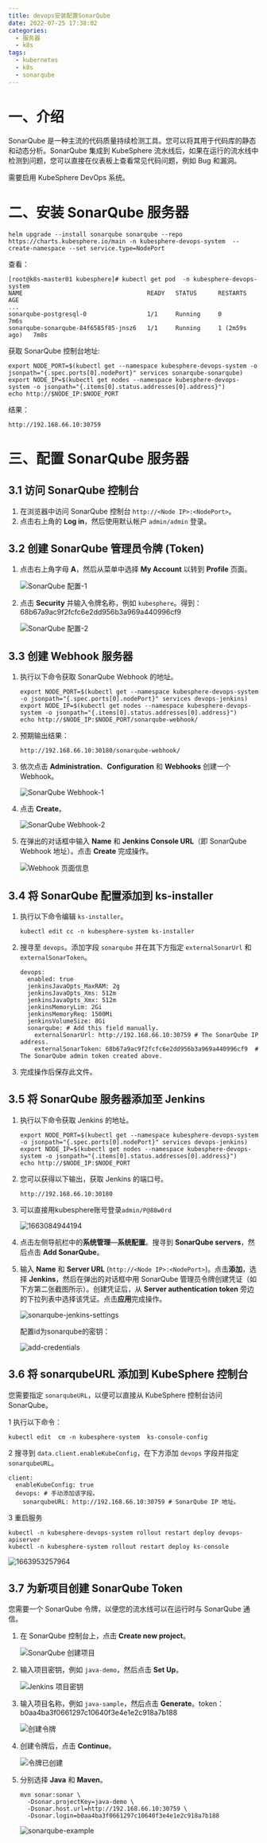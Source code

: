 ```yaml
---
title: devops安装配置SonarQube
date: 2022-07-25 17:38:02
categories:
  - 服务器
  - k8s
tags:
  - kubernetes 
  - k8s
  - sonarqube
---
```


# 一、介绍

SonarQube 是一种主流的代码质量持续检测工具。您可以将其用于代码库的静态和动态分析。SonarQube 集成到 KubeSphere 流水线后，如果在运行的流水线中检测到问题，您可以直接在仪表板上查看常见代码问题，例如 Bug 和漏洞。

需要启用 KubeSphere DevOps 系统。

# 二、安装 SonarQube 服务器

```
helm upgrade --install sonarqube sonarqube --repo https://charts.kubesphere.io/main -n kubesphere-devops-system  --create-namespace --set service.type=NodePort
```

查看：

```
[root@k8s-master01 kubesphere]# kubectl get pod  -n kubesphere-devops-system
NAME                                   READY   STATUS      RESTARTS        AGE
...
sonarqube-postgresql-0                 1/1     Running     0               7m6s
sonarqube-sonarqube-84f6585f85-jnsz6   1/1     Running     1 (2m59s ago)   7m8s
```

获取 SonarQube 控制台地址:

```
export NODE_PORT=$(kubectl get --namespace kubesphere-devops-system -o jsonpath="{.spec.ports[0].nodePort}" services sonarqube-sonarqube)
export NODE_IP=$(kubectl get nodes --namespace kubesphere-devops-system -o jsonpath="{.items[0].status.addresses[0].address}")
echo http://$NODE_IP:$NODE_PORT
```

结果：

```
http://192.168.66.10:30759
```

# 三、配置 SonarQube 服务器

## 3.1 访问 SonarQube 控制台

1. 在浏览器中访问 SonarQube 控制台 `http://<Node IP>:<NodePort>`。
2. 点击右上角的 **Log in**，然后使用默认帐户 `admin/admin` 登录。

## 3.2 创建 SonarQube 管理员令牌 (Token)

1. 点击右上角字母 **A**，然后从菜单中选择 **My Account** 以转到 **Profile** 页面。

   ![SonarQube 配置-1](devops安装配置SonarQube/sonarqube-config-1.png)

2. 点击 **Security** 并输入令牌名称，例如 `kubesphere`。得到：68b67a9ac9f2fcfc6e2dd956b3a969a440996cf9 

   ![SonarQube 配置-2](devops安装配置SonarQube/sonarqube-config-2.png)

## 3.3 创建 Webhook 服务器

1. 执行以下命令获取 SonarQube Webhook 的地址。

   ```
   export NODE_PORT=$(kubectl get --namespace kubesphere-devops-system -o jsonpath="{.spec.ports[0].nodePort}" services devops-jenkins)
   export NODE_IP=$(kubectl get nodes --namespace kubesphere-devops-system -o jsonpath="{.items[0].status.addresses[0].address}")
   echo http://$NODE_IP:$NODE_PORT/sonarqube-webhook/
   ```

2. 预期输出结果：

   ```
   http://192.168.66.10:30180/sonarqube-webhook/
   ```

3. 依次点击 **Administration**、**Configuration** 和 **Webhooks** 创建一个 Webhook。

   ![SonarQube Webhook-1](devops安装配置SonarQube/sonarqube-webhook-1.png)

4. 点击 **Create**。

   ![SonarQube Webhook-2](devops安装配置SonarQube/sonarqube-webhook-2.png)

5. 在弹出的对话框中输入 **Name** 和 **Jenkins Console URL**（即 SonarQube Webhook 地址）。点击 **Create** 完成操作。

   ![Webhook 页面信息](devops安装配置SonarQube/webhook-page-info.png)

## 3.4 将 SonarQube 配置添加到 ks-installer

1. 执行以下命令编辑 `ks-installer`。

   ```
   kubectl edit cc -n kubesphere-system ks-installer
   ```

2. 搜寻至 `devops`。添加字段 `sonarqube` 并在其下方指定 `externalSonarUrl` 和 `externalSonarToken`。

   ```
   devops:
     enabled: true
     jenkinsJavaOpts_MaxRAM: 2g
     jenkinsJavaOpts_Xms: 512m
     jenkinsJavaOpts_Xmx: 512m
     jenkinsMemoryLim: 2Gi
     jenkinsMemoryReq: 1500Mi
     jenkinsVolumeSize: 8Gi
     sonarqube: # Add this field manually.
       externalSonarUrl: http://192.168.66.10:30759 # The SonarQube IP address.
       externalSonarToken: 68b67a9ac9f2fcfc6e2dd956b3a969a440996cf9  # The SonarQube admin token created above.
   ```

3. 完成操作后保存此文件。

## 3.5 将 SonarQube 服务器添加至 Jenkins

1. 执行以下命令获取 Jenkins 的地址。

   ```
   export NODE_PORT=$(kubectl get --namespace kubesphere-devops-system -o jsonpath="{.spec.ports[0].nodePort}" services devops-jenkins)
   export NODE_IP=$(kubectl get nodes --namespace kubesphere-devops-system -o jsonpath="{.items[0].status.addresses[0].address}")
   echo http://$NODE_IP:$NODE_PORT
   ```

2. 您可以获得以下输出，获取 Jenkins 的端口号。

   ```
   http://192.168.66.10:30180
   ```

3. 可以直接用kubesphere账号登录`admin/P@88w0rd`

   ![1663084944194](devops安装配置SonarQube/1663084944194.png)

4. 点击左侧导航栏中的**系统管理**—**系统配置**。搜寻到 **SonarQube servers**，然后点击 **Add SonarQube**。

5. 输入 **Name** 和 **Server URL** (`http://<Node IP>:<NodePort>`)。点击**添加**，选择 **Jenkins**，然后在弹出的对话框中用 SonarQube 管理员令牌创建凭证（如下方第二张截图所示）。创建凭证后，从 **Server authentication token** 旁边的下拉列表中选择该凭证。点击**应用**完成操作。

   ![sonarqube-jenkins-settings](devops安装配置SonarQube/sonarqube-jenkins-settings.png)

   配置id为sonarqube的密钥：

   ![add-credentials](devops安装配置SonarQube/add-credentials.png)

## 3.6 将 sonarqubeURL 添加到 KubeSphere 控制台

您需要指定 `sonarqubeURL`，以便可以直接从 KubeSphere 控制台访问 SonarQube。

1 执行以下命令：

```
kubectl edit  cm -n kubesphere-system  ks-console-config
```
2 搜寻到 `data.client.enableKubeConfig`，在下方添加 `devops` 字段并指定 `sonarqubeURL`。

```
client:
  enableKubeConfig: true
  devops: # 手动添加该字段。
    sonarqubeURL: http://192.168.66.10:30759 # SonarQube IP 地址。
```
3 重启服务

```
kubectl -n kubesphere-devops-system rollout restart deploy devops-apiserver
kubectl -n kubesphere-system rollout restart deploy ks-console
```

![1663953257964](devops安装配置SonarQube/1663953257964.png)

## 3.7 为新项目创建 SonarQube Token

您需要一个 SonarQube 令牌，以便您的流水线可以在运行时与 SonarQube 通信。

1. 在 SonarQube 控制台上，点击 **Create new project**。

   ![SonarQube 创建项目](devops安装配置SonarQube/sonarqube-create-project.png)

2. 输入项目密钥，例如 `java-demo`，然后点击 **Set Up**。

   ![Jenkins 项目密钥](devops安装配置SonarQube/jenkins-projet-key.png)

3. 输入项目名称，例如 `java-sample`，然后点击 **Generate**。token：b0aa4ba3f0661297c10640f3e4e1e2c918a7b188

   ![创建令牌](devops安装配置SonarQube/generate-a-token.png)

4. 创建令牌后，点击 **Continue**。

   ![令牌已创建](devops安装配置SonarQube/token-created.png)

5. 分别选择 **Java** 和 **Maven**。

   ```
   mvn sonar:sonar \
     -Dsonar.projectKey=java-demo \
     -Dsonar.host.url=http://192.168.66.10:30759 \
     -Dsonar.login=b0aa4ba3f0661297c10640f3e4e1e2c918a7b188
   ```

   ![sonarqube-example](devops安装配置SonarQube/sonarqube-example.png)

 